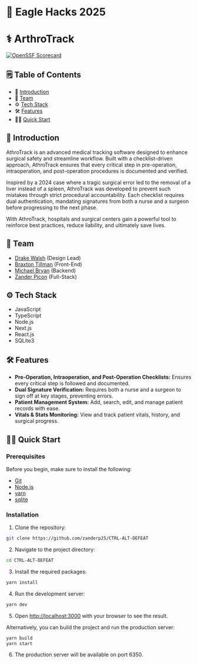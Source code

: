 
# 🦅 Eagle Hacks 2025
# ⚕️ ArthroTrack
<!--
 ▄▄▄       ██▀███  ▄▄▄█████▓ ██░ ██  ██▀███   ▒█████  ▄▄▄█████▓ ██▀███   ▄▄▄       ▄████▄   ██ ▄█▀
▒████▄    ▓██ ▒ ██▒▓  ██▒ ▓▒▓██░ ██▒▓██ ▒ ██▒▒██▒  ██▒▓  ██▒ ▓▒▓██ ▒ ██▒▒████▄    ▒██▀ ▀█   ██▄█▒ 
▒██  ▀█▄  ▓██ ░▄█ ▒▒ ▓██░ ▒░▒██▀▀██░▓██ ░▄█ ▒▒██░  ██▒▒ ▓██░ ▒░▓██ ░▄█ ▒▒██  ▀█▄  ▒▓█    ▄ ▓███▄░ 
░██▄▄▄▄██ ▒██▀▀█▄  ░ ▓██▓ ░ ░▓█ ░██ ▒██▀▀█▄  ▒██   ██░░ ▓██▓ ░ ▒██▀▀█▄  ░██▄▄▄▄██ ▒▓▓▄ ▄██▒▓██ █▄ 
 ▓█   ▓██▒░██▓ ▒██▒  ▒██▒ ░ ░▓█▒░██▓░██▓ ▒██▒░ ████▓▒░  ▒██▒ ░ ░██▓ ▒██▒ ▓█   ▓██▒▒ ▓███▀ ░▒██▒ █▄
 ▒▒   ▓▒█░░ ▒▓ ░▒▓░  ▒ ░░    ▒ ░░▒░▒░ ▒▓ ░▒▓░░ ▒░▒░▒░   ▒ ░░   ░ ▒▓ ░▒▓░ ▒▒   ▓▒█░░ ░▒ ▒  ░▒ ▒▒ ▓▒
  ▒   ▒▒ ░  ░▒ ░ ▒░    ░     ▒ ░▒░ ░  ░▒ ░ ▒░  ░ ▒ ▒░     ░      ░▒ ░ ▒░  ▒   ▒▒ ░  ░  ▒   ░ ░▒ ▒░
  ░   ▒     ░░   ░   ░       ░  ░░ ░  ░░   ░ ░ ░ ░ ▒    ░        ░░   ░   ░   ▒   ░        ░ ░░ ░ 
      ░  ░   ░               ░  ░  ░   ░         ░ ░              ░           ░  ░░ ░      ░  ░   
                                                                                  ░               
-->
[![OpenSSF Scorecard](https://api.securityscorecards.dev/projects/github.com/zanderp25/CTRL-ALT-DEFEAT/badge)](https://securityscorecards.dev/viewer/?uri=github.com/zanderp25/CTRL-ALT-DEFEAT)

## 🗒️ Table of Contents

- 🤖 [Introduction](#introduction)
- 🤝 [Team](#team)
- ⚙️ [Tech Stack](#tech-stack)
- 🛠️ [Features](#features)
- 🏃‍♂️ [Quick Start](#quick-start)


## 🤖 Introduction <a name="introduction"></a>
AthroTrack is an advanced medical tracking software designed to enhance surgical safety and streamline workflow. Built with a checklist-driven approach, AthroTrack ensures that every critical step in pre-operation, intraoperation, and post-operation procedures is documented and verified.

Inspired by a 2024 case where a tragic surgical error led to the removal of a liver instead of a spleen, AthroTrack was developed to prevent such mistakes through strict procedural accountability. Each checklist requires dual authentication, mandating signatures from both a nurse and a surgeon before progressing to the next phase.

With AthroTrack, hospitals and surgical centers gain a powerful tool to reinforce best practices, reduce liability, and ultimately save lives.

## 🤝 Team <a name="team"></a>
- [Drake Walsh](https://www.linkedin.com/in/drakewalsh/) (Design Lead)
- [Braxton Tillman](https://www.linkedin.com/in/braxtontillman/) (Front-End)
- [Michael Bryan](https://www.linkedin.com/in/mab5) (Backend)
- [Zander Picon](https://www.linkedin.com/in/zanderpicon/) (Full-Stack)

## ⚙️ Tech Stack <a name="tech-stack"></a>

- JavaScript
- TypeScript
- Node.js
- Next.js
- React.js
- SQLite3
  
## 🛠️ Features <a name="features"></a>

- **Pre-Operation, Intraoperation, and Post-Operation Checklists:** Ensures every critical step is followed and documented.
- **Dual Signature Verification:**  Requires both a nurse and a surgeon to sign off at key stages, preventing errors.
- **Patient Management System:** Add, search, edit, and manage patient records with ease.
- **Vitals & Stats Monitoring:**  View and track patient vitals, history, and surgical progress.

## 🏃‍♂️ Quick Start <a name="quick-start"></a>

### Prerequisites <a name="prerequisites"></a>

Before you begin, make sure to install the following:

- [Git](https://git-scm.com/)
- [Node.js](https://nodejs.org/en)
- [yarn](https://yarnpkg.com/)
- [sqlite](https://www.sqlite.org/download.html)

### Installation <a name="installation"></a>

1. Clone the repository:

```bash
git clone https://github.com/zanderp25/CTRL-ALT-DEFEAT
```

2. Navigate to the project directory:

```bash
cd CTRL-ALT-DEFEAT
```

3. Install the required packages:

```bash
yarn install
```

4. Run the development server:

```bash
yarn dev
```

5. Open [http://localhost:3000](http://localhost:3000) with your browser to see the result.

Alternatively, you can build the project and run the production server:

```bash
yarn build
yarn start
```

6. The production server will be available on port 6350.
